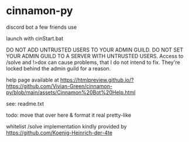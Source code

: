 # cinnamon-py
discord bot a few friends use

launch with cinStart.bat

DO NOT ADD UNTRUSTED USERS TO YOUR ADMIN GUILD. DO NOT SET YOUR ADMIN GUILD TO A SERVER WITH UNTRUSTED USERS. Access to /solve and !>dox can cause problems, that I do not intend to fix. They're locked behind the admin guild for a reason.

help page available at https://htmlpreview.github.io/?https://github.com/Vivian-Green/cinnamon-py/blob/main/assets/Cinnamon%20Bot%20Help.html

see: readme.txt

todo: move that over here & format it real pretty-like




whitelist /solve implementation kindly provided by https://github.com/Koenig-Heinrich-der-4te